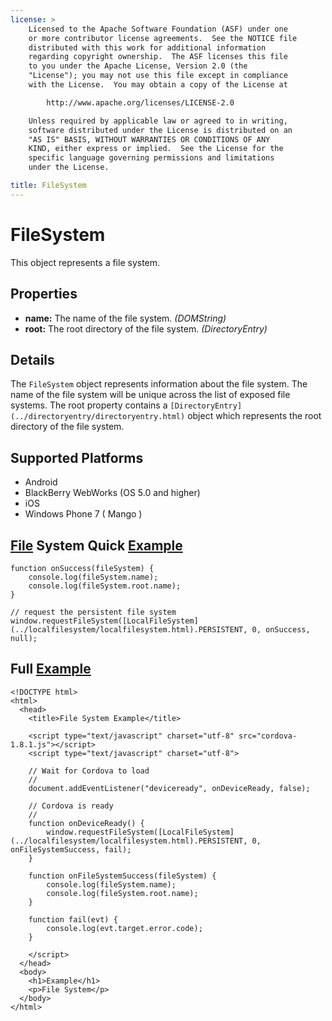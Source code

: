 ```yaml
---
license: >
    Licensed to the Apache Software Foundation (ASF) under one
    or more contributor license agreements.  See the NOTICE file
    distributed with this work for additional information
    regarding copyright ownership.  The ASF licenses this file
    to you under the Apache License, Version 2.0 (the
    "License"); you may not use this file except in compliance
    with the License.  You may obtain a copy of the License at

        http://www.apache.org/licenses/LICENSE-2.0

    Unless required by applicable law or agreed to in writing,
    software distributed under the License is distributed on an
    "AS IS" BASIS, WITHOUT WARRANTIES OR CONDITIONS OF ANY
    KIND, either express or implied.  See the License for the
    specific language governing permissions and limitations
    under the License.

title: FileSystem
---
```


FileSystem
==========

This object represents a file system.

Properties
----------

- __name:__ The name of the file system. _(DOMString)_
- __root:__ The root directory of the file system. _(DirectoryEntry)_

Details
-------

The `FileSystem` object represents information about the file system. The name of the file system will be unique across the list of exposed file systems.  The root property contains a `[DirectoryEntry](../directoryentry/directoryentry.html)` object which represents the root directory of the file system.

Supported Platforms
-------------------

- Android
- BlackBerry WebWorks (OS 5.0 and higher)
- iOS
- Windows Phone 7 ( Mango )

[File](../fileobj/fileobj.html) System Quick [Example](../../storage/storage.opendatabase.html)
-------------------------

	function onSuccess(fileSystem) {
		console.log(fileSystem.name);
		console.log(fileSystem.root.name);
	}
	
	// request the persistent file system
	window.requestFileSystem([LocalFileSystem](../localfilesystem/localfilesystem.html).PERSISTENT, 0, onSuccess, null);

Full [Example](../../storage/storage.opendatabase.html)
------------

    <!DOCTYPE html>
    <html>
      <head>
        <title>File System Example</title>

        <script type="text/javascript" charset="utf-8" src="cordova-1.8.1.js"></script>
        <script type="text/javascript" charset="utf-8">

        // Wait for Cordova to load
        //
        document.addEventListener("deviceready", onDeviceReady, false);

        // Cordova is ready
        //
        function onDeviceReady() {
			window.requestFileSystem([LocalFileSystem](../localfilesystem/localfilesystem.html).PERSISTENT, 0, onFileSystemSuccess, fail);
        }

		function onFileSystemSuccess(fileSystem) {
			console.log(fileSystem.name);
			console.log(fileSystem.root.name);
		}
		
		function fail(evt) {
			console.log(evt.target.error.code);
		}
		
        </script>
      </head>
      <body>
        <h1>Example</h1>
        <p>File System</p>
      </body>
    </html>
